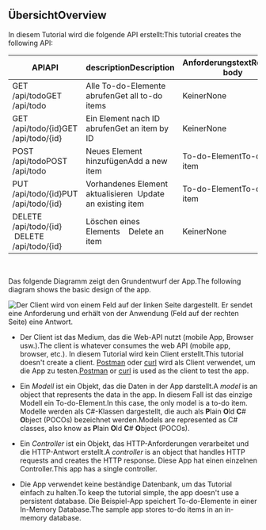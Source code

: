 ## <a name="overview"></a><span data-ttu-id="ecaff-101">Übersicht</span><span class="sxs-lookup"><span data-stu-id="ecaff-101">Overview</span></span>

<span data-ttu-id="ecaff-102">In diesem Tutorial wird die folgende API erstellt:</span><span class="sxs-lookup"><span data-stu-id="ecaff-102">This tutorial creates the following API:</span></span>

|<span data-ttu-id="ecaff-103">API</span><span class="sxs-lookup"><span data-stu-id="ecaff-103">API</span></span> | <span data-ttu-id="ecaff-104">description</span><span class="sxs-lookup"><span data-stu-id="ecaff-104">Description</span></span> | <span data-ttu-id="ecaff-105">Anforderungstext</span><span class="sxs-lookup"><span data-stu-id="ecaff-105">Request body</span></span> | <span data-ttu-id="ecaff-106">Antworttext</span><span class="sxs-lookup"><span data-stu-id="ecaff-106">Response body</span></span> |
|--- | ---- | ---- | ---- |
|<span data-ttu-id="ecaff-107">GET /api/todo</span><span class="sxs-lookup"><span data-stu-id="ecaff-107">GET /api/todo</span></span> | <span data-ttu-id="ecaff-108">Alle To-do-Elemente abrufen</span><span class="sxs-lookup"><span data-stu-id="ecaff-108">Get all to-do items</span></span> | <span data-ttu-id="ecaff-109">Keiner</span><span class="sxs-lookup"><span data-stu-id="ecaff-109">None</span></span> | <span data-ttu-id="ecaff-110">Array von To-do-Elementen</span><span class="sxs-lookup"><span data-stu-id="ecaff-110">Array of to-do items</span></span>|
|<span data-ttu-id="ecaff-111">GET /api/todo/{id}</span><span class="sxs-lookup"><span data-stu-id="ecaff-111">GET /api/todo/{id}</span></span> | <span data-ttu-id="ecaff-112">Ein Element nach ID abrufen</span><span class="sxs-lookup"><span data-stu-id="ecaff-112">Get an item by ID</span></span> | <span data-ttu-id="ecaff-113">Keiner</span><span class="sxs-lookup"><span data-stu-id="ecaff-113">None</span></span> | <span data-ttu-id="ecaff-114">To-do-Element</span><span class="sxs-lookup"><span data-stu-id="ecaff-114">To-do item</span></span>|
|<span data-ttu-id="ecaff-115">POST /api/todo</span><span class="sxs-lookup"><span data-stu-id="ecaff-115">POST /api/todo</span></span> | <span data-ttu-id="ecaff-116">Neues Element hinzufügen</span><span class="sxs-lookup"><span data-stu-id="ecaff-116">Add a new item</span></span> | <span data-ttu-id="ecaff-117">To-do-Element</span><span class="sxs-lookup"><span data-stu-id="ecaff-117">To-do item</span></span> | <span data-ttu-id="ecaff-118">To-do-Element</span><span class="sxs-lookup"><span data-stu-id="ecaff-118">To-do item</span></span> |
|<span data-ttu-id="ecaff-119">PUT /api/todo/{id}</span><span class="sxs-lookup"><span data-stu-id="ecaff-119">PUT /api/todo/{id}</span></span> | <span data-ttu-id="ecaff-120">Vorhandenes Element aktualisieren &nbsp;</span><span class="sxs-lookup"><span data-stu-id="ecaff-120">Update an existing item &nbsp;</span></span> | <span data-ttu-id="ecaff-121">To-do-Element</span><span class="sxs-lookup"><span data-stu-id="ecaff-121">To-do item</span></span> | <span data-ttu-id="ecaff-122">Keiner</span><span class="sxs-lookup"><span data-stu-id="ecaff-122">None</span></span> |
|<span data-ttu-id="ecaff-123">DELETE /api/todo/{id} &nbsp; &nbsp;</span><span class="sxs-lookup"><span data-stu-id="ecaff-123">DELETE /api/todo/{id} &nbsp; &nbsp;</span></span> | <span data-ttu-id="ecaff-124">Löschen eines Elements &nbsp; &nbsp;</span><span class="sxs-lookup"><span data-stu-id="ecaff-124">Delete an item &nbsp; &nbsp;</span></span> | <span data-ttu-id="ecaff-125">Keiner</span><span class="sxs-lookup"><span data-stu-id="ecaff-125">None</span></span> | <span data-ttu-id="ecaff-126">Keiner</span><span class="sxs-lookup"><span data-stu-id="ecaff-126">None</span></span>|

<br>

<span data-ttu-id="ecaff-127">Das folgende Diagramm zeigt den Grundentwurf der App.</span><span class="sxs-lookup"><span data-stu-id="ecaff-127">The following diagram shows the basic design of the app.</span></span>

![Der Client wird von einem Feld auf der linken Seite dargestellt. Er sendet eine Anforderung und erhält von der Anwendung (Feld auf der rechten Seite) eine Antwort.](../../tutorials/first-web-api/_static/architecture.png)

* <span data-ttu-id="ecaff-132">Der Client ist das Medium, das die Web-API nutzt (mobile App, Browser usw.).</span><span class="sxs-lookup"><span data-stu-id="ecaff-132">The client is whatever consumes the web API (mobile app, browser, etc.).</span></span> <span data-ttu-id="ecaff-133">In diesem Tutorial wird kein Client erstellt.</span><span class="sxs-lookup"><span data-stu-id="ecaff-133">This tutorial doesn't create a client.</span></span> <span data-ttu-id="ecaff-134">[Postman](https://www.getpostman.com/) oder [curl](https://developer.apple.com/legacy/library/documentation/Darwin/Reference/ManPages/man1/curl.1.html) wird als Client verwendet, um die App zu testen.</span><span class="sxs-lookup"><span data-stu-id="ecaff-134">[Postman](https://www.getpostman.com/) or [curl](https://developer.apple.com/legacy/library/documentation/Darwin/Reference/ManPages/man1/curl.1.html) is used as the client to test the app.</span></span>

* <span data-ttu-id="ecaff-135">Ein *Modell* ist ein Objekt, das die Daten in der App darstellt.</span><span class="sxs-lookup"><span data-stu-id="ecaff-135">A *model* is an object that represents the data in the app.</span></span> <span data-ttu-id="ecaff-136">In diesem Fall ist das einzige Modell ein To-do-Element.</span><span class="sxs-lookup"><span data-stu-id="ecaff-136">In this case, the only model is a to-do item.</span></span> <span data-ttu-id="ecaff-137">Modelle werden als C#-Klassen dargestellt, die auch als **P**lain **O**ld **C**# **O**bject (POCOs) bezeichnet werden.</span><span class="sxs-lookup"><span data-stu-id="ecaff-137">Models are represented as C# classes, also know as **P**lain **O**ld **C**# **O**bject (POCOs).</span></span>

* <span data-ttu-id="ecaff-138">Ein *Controller* ist ein Objekt, das HTTP-Anforderungen verarbeitet und die HTTP-Antwort erstellt.</span><span class="sxs-lookup"><span data-stu-id="ecaff-138">A *controller* is an object that handles HTTP requests and creates the HTTP response.</span></span> <span data-ttu-id="ecaff-139">Diese App hat einen einzelnen Controller.</span><span class="sxs-lookup"><span data-stu-id="ecaff-139">This app has a single controller.</span></span>

* <span data-ttu-id="ecaff-140">Die App verwendet keine beständige Datenbank, um das Tutorial einfach zu halten.</span><span class="sxs-lookup"><span data-stu-id="ecaff-140">To keep the tutorial simple, the app doesn't use a persistent database.</span></span> <span data-ttu-id="ecaff-141">Die Beispiel-App speichert To-do-Elemente in einer In-Memory Database.</span><span class="sxs-lookup"><span data-stu-id="ecaff-141">The sample app stores to-do items in an in-memory database.</span></span>
